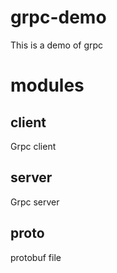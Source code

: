 # grpc-demo
This is a demo of grpc

# modules
## client
Grpc client

## server
Grpc server

## proto
protobuf file
